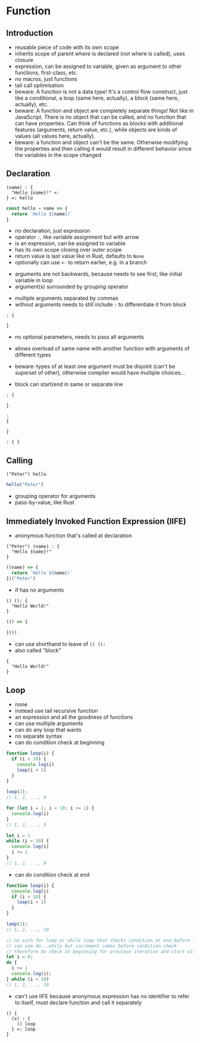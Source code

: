 # Function



## Introduction

- reusable piece of code with its own scope
- inherits scope of parent where is declared (not where is called), uses closure
- expression, can be assigned to variable, given as argument to other functions, first-class, etc.
- no macros, just functions
- tail call optimisation
- beware: A function is not a data type! It's a control flow construct, just like a conditional, a loop (same here, actually), a block (same here, actually), etc.
- beware: A function and object are completely separate things! Not like in JavaScript. There is no object that can be called, and no function that can have properties. Can think of functions as blocks with additional features (arguments, return value, etc.), while objects are kinds of values (all values here, actually).
- beware: a function and object can't be the same. Otherwise modifying the properties and then calling it would result in different behavior since the variables in the scope changed



## Declaration

```
(name) : {
  "Hello {name}!" <-
} =: hello
```

```js
const hello = name => { 
  return `Hello ${name}!`
}
```

- no declaration, just expression
- operator `:`, like variable assignment but with arrow
- is an expression, can be assigned to variable
- has its own scope closing over outer scope
- return value is last value like in Rust, defaults to `None`
- optionally can use `<-` to return earlier, e.g. in a branch
<!-- todo: where is it? at beginning or end of line? -->
- arguments are not backwards, because needs to see first, like initial variable in loop
- argument(s) surrounded by grouping operator
<!-- todo: can make chained function calls not nested? Needs to group multiple arguments... -->
- multiple arguments separated by commas
- without arguments needs to still include `:` to differentiate it from block

```
: {

}
```

- no optional parameters, needs to pass all arguments
<!-- todo: variadic arguments, rest parameters? for arbitrarily many parameters, e.g. add, join, etc.
what would parameter become? List, object?
can use multiple, matches greedily (longest possible match), like in TypeScript variadic tuple types?
-->
- allows overload of same name with another function with arguments of different types
<!-- todo: good idea? -->
- beware: types of at least one argument must be disjoint (can't be superset of other), otherwise compiler would have multiple choices...
<!-- todo: enough to guarantee that choices for compiler are unambiguous? -->
- block can start/end in same or separate line

```
: {

}

:
{

}

: { }
```



## Calling

```
("Peter") hello
```

```js
hello("Peter")
```

- grouping operator for arguments
- pass-by-value, like Rust



## Immediately Invoked Function Expression (IIFE)

- anonymous function that's called at declaration

```
("Peter") (name) : {
  "Hello {name}!"
}
```

```js
((name) => {
  return `Hello ${name}!`
})("Peter")
```

- if has no arguments

```
() (): {
  "Hello World!"
}
```

```js
(() => {
  
})()
```

- can use shorthand to leave of `() ():`
- also called "block"

```
{
  "Hello World!"
}
```



## Loop

- none
- instead use tail recursive function
- an expression and all the goodness of functions
- can use multiple arguments
- can do any loop that wants
- no separate syntax
- can do condition check at beginning

```js
function loop(i) {
  if (i < 10) {
    console.log(i)
    loop(i + 1)
  }
}

loop(1);
// 1, 2, ..., 9

for (let i = 1; i < 10; i += 1) {
  console.log(i)
}
// 1, 2, ..., 9

let i = 1
while (i < 10) {
  console.log(i)
  i += 1
}
// 1, 2, ..., 9
```

- can do condition check at end

```js
function loop(i) {
  console.log(i)
  if (i < 10) {
    loop(i + 1)
  }
}

loop(1);
// 1, 2, ..., 10

// no such for loop or while loop that checks condition at end before increment
// can use do...while but increment comes before condition check
// therefore do check at beginning for previous iteration and start with one less
let i = 0;
do {
  i += 1
  console.log(i);
} while (i < 10)
// 1, 2, ..., 10
```

- can't use IIFE because anonymous expression has no identifier to refer to itself,  must declare function and call it separately
<!-- todo: how to do `continue` and `break`? -->

```
() {
  (x) : {
    () loop
  } =: loop
}
```